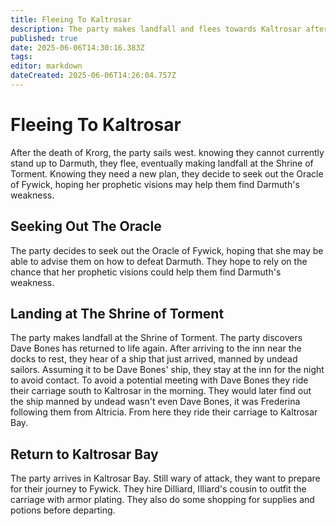 ```yaml
---
title: Fleeing To Kaltrosar
description: The party makes landfall and flees towards Kaltrosar after the death of Krorg
published: true
date: 2025-06-06T14:30:16.383Z
tags: 
editor: markdown
dateCreated: 2025-06-06T14:26:04.757Z
---
```


# Fleeing To Kaltrosar
After the death of Krorg, the party sails west. knowing they cannot currently stand up to Darmuth, they flee, eventually making landfall at the Shrine of Torment. Knowing they need a new plan, they decide to seek out the Oracle of Fywick, hoping her prophetic visions may help them find Darmuth's weakness.


## Seeking Out The Oracle
The party decides to seek out the Oracle of Fywick, hoping that she may be able to advise them on how to defeat Darmuth. They hope to rely on the chance that her prophetic visions could help them find Darmuth's weakness.


## Landing at The Shrine of Torment 
The party makes landfall at the Shrine of Torment. The party discovers Dave Bones has returned to life again. After arriving to the inn near the docks to rest, they hear of a ship that just arrived, manned by undead sailors. Assuming it to be Dave Bones' ship, they stay at the inn for the night to avoid contact. To avoid a potential meeting with Dave Bones they ride their carriage south to Kaltrosar in the morning. They would later find out the ship manned by undead wasn't even Dave Bones, it was Frederina following them from Altricia.
From here they ride their carriage to Kaltrosar Bay.

## Return to Kaltrosar Bay
The party arrives in Kaltrosar Bay. Still wary of attack, they want to prepare for their journey to Fywick. They hire Dilliard, Illiard's cousin to outfit the carriage with armor plating. They also do some shopping for supplies and potions before departing.